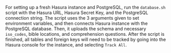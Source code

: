 For setting up a fresh Hasura instance and PostgreSQL, run the `database.sh` script with the Hasura URL, Hasura Secret Key, and the PostgreSQL connection string.
The script uses the 3 arguments given to set environment variables, and then connects Hasura instance with the PostgreSQL database.
Then, it uploads the schema and necessary `iso_codes`, bible locations, and comprehension questions.
After the script is finished, all tables and foreign keys will need to be tracked by going into the Hasura console for the instance, and selecting `Track All`.
